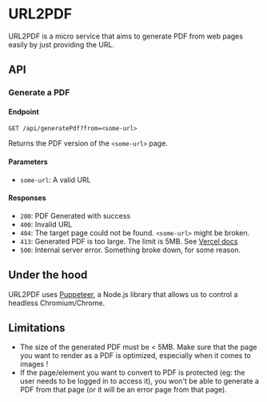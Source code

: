 # URL2PDF

URL2PDF is a micro service that aims to generate PDF from web pages easily by just providing the URL.

## API
### Generate a PDF
#### Endpoint
```
GET /api/generatePdf?from=<some-url>
```
Returns the PDF version of the `<some-url>` page.

#### Parameters
* `some-url`: A valid URL

#### Responses

* `200`: PDF Generated with success
* `400`: Invalid URL
* `404`: The target page could not be found. `<some-url>` might be broken.
* `413`: Generated PDF is too large. The limit is 5MB. See [Vercel docs](https://vercel.com/docs/platform/limits#serverless-function-payload-size-limit)
* `500`: Internal server error. Something broke down, for some reason.

## Under the hood

URL2PDF uses [Puppeteer](https://developers.google.com/web/tools/puppeteer/), a Node.js library that allows us to control a headless Chromium/Chrome.

## Limitations

- The size of the generated PDF must be < 5MB. Make sure that the page you want to render as a PDF is optimized, especially when it comes to images !
- If the page/element you want to convert to PDF is protected (eg: the user needs to be logged in to access it), you won't be able to generate a PDF from that page (or it will be an error page from that page).